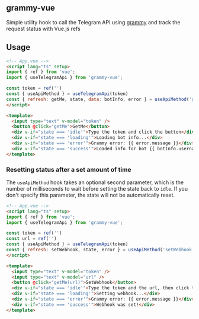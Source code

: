 grammy-vue
---

Simple utility hook to call the Telegram API using [grammy](https://grammy.dev) and track the request status with Vue.js refs

## Usage

```html
<!-- App.vue -->
<script lang="ts" setup>
import { ref } from 'vue';
import { useTelegramApi } from 'grammy-vue';

const token = ref('')
const { useApiMethod } = useTelegramApi(token)
const { refresh: getMe, state, data: botInfo, error } = useApiMethod('getMe')
</script>

<template>
  <input type="text" v-model="token" />
  <button @click="getMe">GetMe</button>
  <div v-if="state === 'idle'">Type the token and click the button</div>
  <div v-if="state === 'loading'">Loading bot info...</div>
  <div v-if="state === 'error'">Grammy error: {{ error.message }}</div>
  <div v-if="state === 'success'">Loaded info for bot {{ botInfo.username }}</div>
</template>
```

### Resetting status after a set amount of time

The `useApiMethod` hook takes an optional second parameter, which is the number of milliseconds to wait before setting the state back to `idle`. If you don't specify this parameter, the state will not be automatically reset.

```html
<!-- App.vue -->
<script lang="ts" setup>
import { ref } from 'vue';
import { useTelegramApi } from 'grammy-vue';

const token = ref('')
const url = ref('')
const { useApiMethod } = useTelegramApi(token)
const { refresh: setWebhook, state, error } = useApiMethod('setWebhook', 1000) // state will be reset after 1 second
</script>

<template>
  <input type="text" v-model="token" />
  <input type="text" v-model="url" />
  <button @click="getMe(url)">SetWebhook</button>
  <div v-if="state === 'idle'">Type the token and the url, then click the button</div>
  <div v-if="state === 'loading'">Setting webhook...</div>
  <div v-if="state === 'error'">Grammy error: {{ error.message }}</div>
  <div v-if="state === 'success'">Webhook was set!</div>
</template>
```